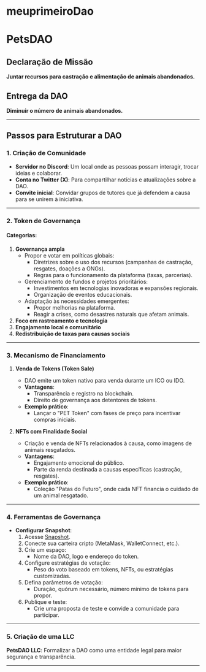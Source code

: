 # meuprimeiroDao
# PetsDAO

## Declaração de Missão
**Juntar recursos para castração e alimentação de animais abandonados.**

## Entrega da DAO
**Diminuir o número de animais abandonados.**

---

## Passos para Estruturar a DAO

### 1. Criação de Comunidade
- **Servidor no Discord**: Um local onde as pessoas possam interagir, trocar ideias e colaborar.
- **Conta no Twitter (X)**: Para compartilhar notícias e atualizações sobre a DAO.
- **Convite inicial**: Convidar grupos de tutores que já defendem a causa para se unirem à iniciativa.

---

### 2. Token de Governança
#### Categorias:
1. **Governança ampla**
   - Propor e votar em políticas globais:
     - Diretrizes sobre o uso dos recursos (campanhas de castração, resgates, doações a ONGs).
     - Regras para o funcionamento da plataforma (taxas, parcerias).
   - Gerenciamento de fundos e projetos prioritários:
     - Investimentos em tecnologias inovadoras e expansões regionais.
     - Organização de eventos educacionais.
   - Adaptação às necessidades emergentes:
     - Propor melhorias na plataforma.
     - Reagir a crises, como desastres naturais que afetam animais.
2. **Foco em rastreamento e tecnologia**
3. **Engajamento local e comunitário**
4. **Redistribuição de taxas para causas sociais**

---

### 3. Mecanismo de Financiamento
1. **Venda de Tokens (Token Sale)**
   - DAO emite um token nativo para venda durante um ICO ou IDO.
   - **Vantagens**:
     - Transparência e registro na blockchain.
     - Direito de governança aos detentores de tokens.
   - **Exemplo prático**:
     - Lançar o "PET Token" com fases de preço para incentivar compras iniciais.
   
2. **NFTs com Finalidade Social**
   - Criação e venda de NFTs relacionados à causa, como imagens de animais resgatados.
   - **Vantagens**:
     - Engajamento emocional do público.
     - Parte da renda destinada a causas específicas (castração, resgates).
   - **Exemplo prático**:
     - Coleção "Patas do Futuro", onde cada NFT financia o cuidado de um animal resgatado.

---

### 4. Ferramentas de Governança
- **Configurar Snapshot**:
  1. Acesse [Snapshot](https://snapshot.org/).
  2. Conecte sua carteira cripto (MetaMask, WalletConnect, etc.).
  3. Crie um espaço:
     - Nome da DAO, logo e endereço do token.
  4. Configure estratégias de votação:
     - Peso do voto baseado em tokens, NFTs, ou estratégias customizadas.
  5. Defina parâmetros de votação:
     - Duração, quórum necessário, número mínimo de tokens para propor.
  6. Publique e teste:
     - Crie uma proposta de teste e convide a comunidade para participar.

---

### 5. Criação de uma LLC
**PetsDAO LLC**: Formalizar a DAO como uma entidade legal para maior segurança e transparência.

---

